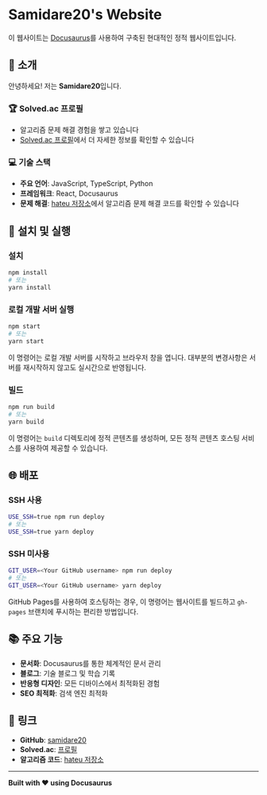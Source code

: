 # Samidare20's Website

이 웹사이트는 [Docusaurus](https://docusaurus.io/)를 사용하여 구축된 현대적인 정적 웹사이트입니다.

## 👋 소개

안녕하세요! 저는 **Samidare20**입니다.

### 🏆 Solved.ac 프로필
- 알고리즘 문제 해결 경험을 쌓고 있습니다
- [Solved.ac 프로필](https://solved.ac/profile/samidare20)에서 더 자세한 정보를 확인할 수 있습니다

### 💻 기술 스택
- **주요 언어**: JavaScript, TypeScript, Python
- **프레임워크**: React, Docusaurus
- **문제 해결**: [hateu 저장소](https://github.com/samidare20/hateu)에서 알고리즘 문제 해결 코드를 확인할 수 있습니다

## 🚀 설치 및 실행

### 설치
```bash
npm install
# 또는
yarn install
```

### 로컬 개발 서버 실행
```bash
npm start
# 또는
yarn start
```

이 명령어는 로컬 개발 서버를 시작하고 브라우저 창을 엽니다. 대부분의 변경사항은 서버를 재시작하지 않고도 실시간으로 반영됩니다.

### 빌드
```bash
npm run build
# 또는
yarn build
```

이 명령어는 `build` 디렉토리에 정적 콘텐츠를 생성하며, 모든 정적 콘텐츠 호스팅 서비스를 사용하여 제공할 수 있습니다.

## 🌐 배포

### SSH 사용
```bash
USE_SSH=true npm run deploy
# 또는
USE_SSH=true yarn deploy
```

### SSH 미사용
```bash
GIT_USER=<Your GitHub username> npm run deploy
# 또는
GIT_USER=<Your GitHub username> yarn deploy
```

GitHub Pages를 사용하여 호스팅하는 경우, 이 명령어는 웹사이트를 빌드하고 `gh-pages` 브랜치에 푸시하는 편리한 방법입니다.

## 📚 주요 기능

- **문서화**: Docusaurus를 통한 체계적인 문서 관리
- **블로그**: 기술 블로그 및 학습 기록
- **반응형 디자인**: 모든 디바이스에서 최적화된 경험
- **SEO 최적화**: 검색 엔진 최적화

## 🔗 링크

- **GitHub**: [samidare20](https://github.com/samidare20)
- **Solved.ac**: [프로필](https://solved.ac/profile/samidare20)
- **알고리즘 코드**: [hateu 저장소](https://github.com/samidare20/hateu)

---

**Built with ❤️ using Docusaurus**

